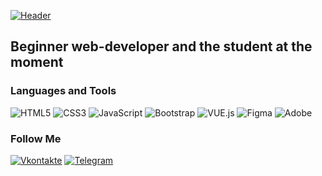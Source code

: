 [![Header](https://github.com/AlexandrBespalov/alexandrbespalov/blob/main/assets/header.png)](https://github.com/AlexandrBespalov)

## Beginner web-developer and the student at the moment

### Languages and Tools
![HTML5](https://img.shields.io/badge/-HTML5-474753?style=for-the-badge&logo=HTML5)
![CSS3](https://img.shields.io/badge/-CSS3-474753?style=for-the-badge&logo=CSS3&logoColor=1572B6)
![JavaScript](https://img.shields.io/badge/-JS-474753?style=for-the-badge&logo=JavaScript)
![Bootstrap](https://img.shields.io/badge/-Bootstrap-474753?style=for-the-badge&logo=Bootstrap)
![VUE.js](https://img.shields.io/badge/-VUE.js-474753?style=for-the-badge&logo=Vue.js)
![Figma](https://img.shields.io/badge/-Figma-474753?style=for-the-badge&logo=Figma&logoColor=F24E1E)
![Adobe](https://img.shields.io/badge/-Adobe-474753?style=for-the-badge&logo=Adobe&logoColor=FF0000)

### Follow Me
[![Vkontakte](https://img.shields.io/badge/-VKONTAKTE-474753?style=for-the-badge&logo=VK&logoColor=71AAEB)](https://vk.com/fourton)
[![Telegram](https://img.shields.io/badge/-Telegram-474753?style=for-the-badge&logo=Telegram)](https://t.me/fourton)
